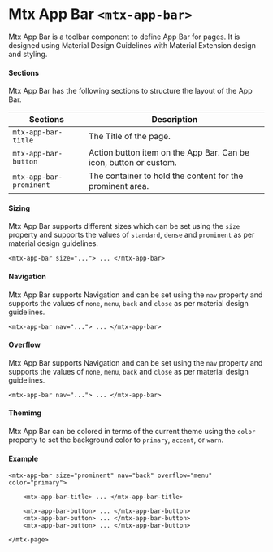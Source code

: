 # Mtx App Bar `<mtx-app-bar>`

Mtx App Bar is a toolbar component to define App Bar for pages. It is designed using Material 
Design Guidelines with Material Extension design and styling.

#### Sections

Mtx App Bar has the following sections to structure the layout of the App Bar.

| Sections                | Description                                                            |
| ----------------------- | ---------------------------------------------------------------------- |
| `mtx-app-bar-title`     | The Title of the page.                                                 |
| `mtx-app-bar-button`    | Action button item on the App Bar. Can be icon, button or custom.      |
| `mtx-app-bar-prominent` | The container to hold the content for the prominent area.              |


#### Sizing

Mtx App Bar supports different sizes which can be set using the `size` property and supports the 
values of `standard`, `dense` and `prominent` as per material design guidelines.

```
<mtx-app-bar size="..."> ... </mtx-app-bar>
```

#### Navigation

Mtx App Bar supports Navigation and can be set using the `nav` property and supports the values of 
`none`, `menu`, `back` and `close` as per material design guidelines.

```
<mtx-app-bar nav="..."> ... </mtx-app-bar>
```

#### Overflow

Mtx App Bar supports Navigation and can be set using the `nav` property and supports the values of 
`none`, `menu`, `back` and `close` as per material design guidelines.

```
<mtx-app-bar nav="..."> ... </mtx-app-bar>
```

#### Themimg

Mtx App Bar can be colored in terms of the current theme using the `color` property to set the 
background color to `primary`, `accent`, or `warn`.


#### Example

```
<mtx-app-bar size="prominent" nav="back" overflow="menu" color="primary">

    <mtx-app-bar-title> ... </mtx-app-bar-title>
    
    <mtx-app-bar-button> ... </mtx-app-bar-button>
    <mtx-app-bar-button> ... </mtx-app-bar-button>
    <mtx-app-bar-button> ... </mtx-app-bar-button>
        
</mtx-page>
```
